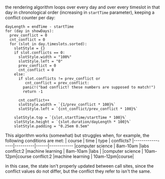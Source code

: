 the rendering algorithm loops over every day and over every timeslot in that day in chronological order (increasing in `startTime` parameter), keeping a conflict counter per day: 

```pseudocode
dayLength = endTime - startTime
for (day in showDays):
  prev_conflict = 0
  cnt_conflict = 0
  for (slot in day.timeslots.sorted): 
    slotStyle = {}
    if slot.conflicts == 0: 
      slotStyle.width = "100%"
      slotStyle.left = "0"
      prev_conflict = 0
      cnt_conflict = 0
    else: 
      if slot.conflicts != prev_conflict or 
         cnt_conflict = prev_conflict:
        panic!("bad conflict! these numbers are supposed to match!")
        return -1

      cnt_conflict++
      slotStyle.width = `{1/prev_conflict * 100}%`
      slotStyle.left = `{cnt_conflict/prev_conflict * 100}%` 
      
    slotStyle.top = `{slot.startTime/startTime * 100}%`
    slotStyle.height = `{slot.duration/dayLength * 100}%`
    slotStyle.padding = "0.25em 0.5em"
```

This algorithm works (somewhat) but struggles when, for example, the following conditions are met: 
|     course      |   time   | type | conflicts?
|-----------------|----------|------|------------
|computer science | 8am-10am |labs  <td rowspan=2>conflict:2</td>
|machine learning | 8am-10am |labs  |
|computer science | 10am-12pm|course <td rowspan=2>conflict:2</td>
|machine learning | 10am-12pm|course|

in this case, the state isn't properly updated between call sites, since the conflict values do not differ, but the conflict they refer to isn't the same.